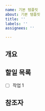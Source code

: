```yaml
---
name: 기본 템플릿
about: 기본 템플릿
title: ''
labels: ''
assignees: ''

---
```


## 개요


## 할일 목록
- [ ] 작업 1 

## 참조자

